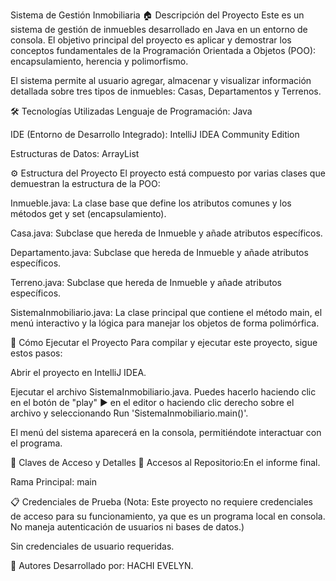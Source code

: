 Sistema de Gestión Inmobiliaria
🏠 Descripción del Proyecto
Este es un sistema de gestión de inmuebles desarrollado en Java en un entorno de consola. El objetivo principal del proyecto es aplicar y demostrar los conceptos fundamentales de la Programación Orientada a Objetos (POO): encapsulamiento, herencia y polimorfismo.

El sistema permite al usuario agregar, almacenar y visualizar información detallada sobre tres tipos de inmuebles: Casas, Departamentos y Terrenos.

🛠️ Tecnologías Utilizadas
Lenguaje de Programación: Java

IDE (Entorno de Desarrollo Integrado): IntelliJ IDEA Community Edition

Estructuras de Datos: ArrayList

⚙️ Estructura del Proyecto
El proyecto está compuesto por varias clases que demuestran la estructura de la POO:

Inmueble.java: La clase base que define los atributos comunes y los métodos get y set (encapsulamiento).

Casa.java: Subclase que hereda de Inmueble y añade atributos específicos.

Departamento.java: Subclase que hereda de Inmueble y añade atributos específicos.

Terreno.java: Subclase que hereda de Inmueble y añade atributos específicos.

SistemaInmobiliario.java: La clase principal que contiene el método main, el menú interactivo y la lógica para manejar los objetos de forma polimórfica.

🚀 Cómo Ejecutar el Proyecto
Para compilar y ejecutar este proyecto, sigue estos pasos:

Abrir el proyecto en IntelliJ IDEA.

Ejecutar el archivo SistemaInmobiliario.java. Puedes hacerlo haciendo clic en el botón de "play" ▶️ en el editor o haciendo clic derecho sobre el archivo y seleccionando Run 'SistemaInmobiliario.main()'.

El menú del sistema aparecerá en la consola, permitiéndote interactuar con el programa.

🔑 Claves de Acceso y Detalles
🔗 Accesos al Repositorio:En el informe final.

Rama Principal: main

📋 Credenciales de Prueba
(Nota: Este proyecto no requiere credenciales de acceso para su funcionamiento, ya que es un programa local en consola. No maneja autenticación de usuarios ni bases de datos.)

Sin credenciales de usuario requeridas.

📝 Autores
Desarrollado por: HACHI EVELYN.
